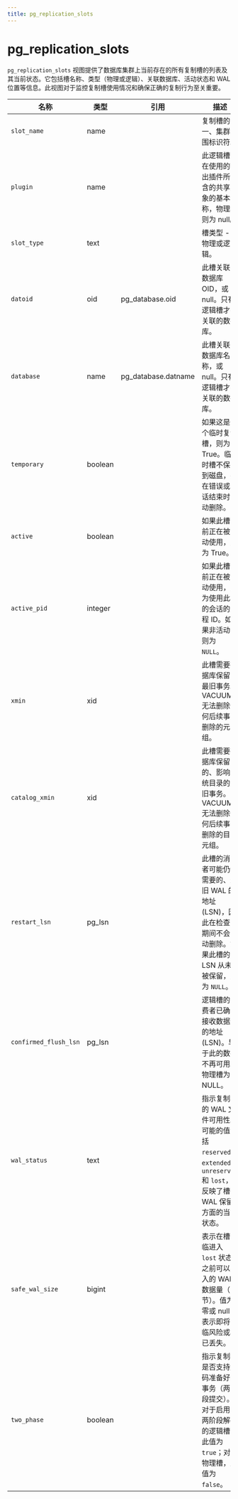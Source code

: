 ```yaml
---
title: pg_replication_slots
---
```


# pg_replication_slots

`pg_replication_slots` 视图提供了数据库集群上当前存在的所有复制槽的列表及其当前状态。它包括槽名称、类型（物理或逻辑）、关联数据库、活动状态和 WAL 位置等信息。此视图对于监控复制槽使用情况和确保正确的复制行为至关重要。

|名称|类型|引用|描述|
|----|----|----------|-----------|
|`slot_name`|name| |复制槽的唯一、集群范围标识符。|
|`plugin`|name| |此逻辑槽正在使用的输出插件所包含的共享对象的基本名称，物理槽则为 null。|
|`slot_type`|text| |槽类型 - 物理或逻辑。|
|`datoid`|oid|pg_database.oid|此槽关联的数据库 OID，或 null。只有逻辑槽才有关联的数据库。|
|`database`|name|pg_database.datname|此槽关联的数据库名称，或 null。只有逻辑槽才有关联的数据库。|
|`temporary`|boolean| |如果这是一个临时复制槽，则为 True。临时槽不保存到磁盘，并在错误或会话结束时自动删除。|
|`active`|boolean| |如果此槽当前正在被主动使用，则为 True。|
|`active_pid`|integer| |如果此槽当前正在被主动使用，则为使用此槽的会话的进程 ID。如果非活动，则为 `NULL`。|
|`xmin`|xid| |此槽需要数据库保留的最旧事务。VACUUM 无法删除任何后续事务删除的元组。|
|`catalog_xmin`|xid| |此槽需要数据库保留的、影响系统目录的最旧事务。VACUUM 无法删除任何后续事务删除的目录元组。|
|`restart_lsn`|pg_lsn| |此槽的消费者可能仍然需要的、最旧 WAL 的地址 (LSN)，因此在检查点期间不会自动删除。如果此槽的 LSN 从未被保留，则为 `NULL`。|
|`confirmed_flush_lsn`|pg_lsn| |逻辑槽的消费者已确认接收数据到的地址 (LSN)。早于此的数据不再可用。物理槽为 NULL。|
| `wal_status` | text | | 指示复制槽的 WAL 文件可用性。可能的值包括 `reserved`、`extended`、`unreserved` 和 `lost`，反映了槽在 WAL 保留方面的当前状态。 |
| `safe_wal_size` | bigint | | 表示在槽面临进入 `lost` 状态之前可以写入的 WAL 数据量（字节）。值为零或 null 表示即将面临风险或槽已丢失。 |
| `two_phase` | boolean | | 指示复制槽是否支持解码准备好的事务（两阶段提交）。对于启用了两阶段解码的逻辑槽，此值为 `true`；对于物理槽，此值为 `false`。 |
